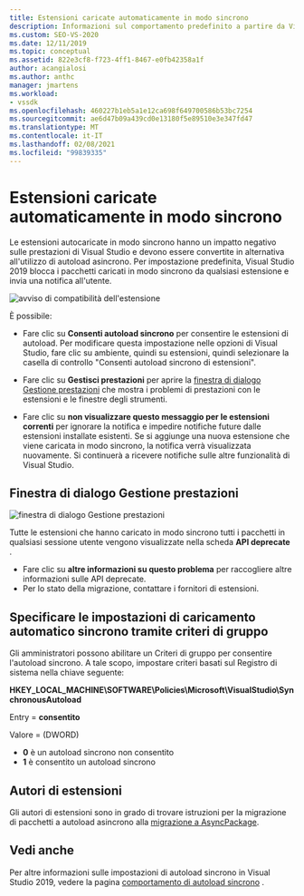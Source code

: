 ```yaml
---
title: Estensioni caricate automaticamente in modo sincrono
description: Informazioni sul comportamento predefinito a partire da Visual Studio 2019, che blocca i pacchetti caricati in modo sincrono da qualsiasi estensione.
ms.custom: SEO-VS-2020
ms.date: 12/11/2019
ms.topic: conceptual
ms.assetid: 822e3cf8-f723-4ff1-8467-e0fb42358a1f
author: acangialosi
ms.author: anthc
manager: jmartens
ms.workload:
- vssdk
ms.openlocfilehash: 460227b1eb5a1e12ca698f649700586b53bc7254
ms.sourcegitcommit: ae6d47b09a439cd0e13180f5e89510e3e347fd47
ms.translationtype: MT
ms.contentlocale: it-IT
ms.lasthandoff: 02/08/2021
ms.locfileid: "99839335"
---
```

# <a name="synchronously-autoloaded-extensions"></a>Estensioni caricate automaticamente in modo sincrono

Le estensioni autocaricate in modo sincrono hanno un impatto negativo sulle prestazioni di Visual Studio e devono essere convertite in alternativa all'utilizzo di autoload asincrono. Per impostazione predefinita, Visual Studio 2019 blocca i pacchetti caricati in modo sincrono da qualsiasi estensione e invia una notifica all'utente.

![avviso di compatibilità dell'estensione](media/extension-compatibility-warning-16-1.png.png)

È possibile:

- Fare clic su **Consenti autoload sincrono** per consentire le estensioni di autoload. Per modificare questa impostazione nelle opzioni di Visual Studio, fare clic su ambiente, quindi su estensioni, quindi selezionare la casella di controllo "Consenti autoload sincrono di estensioni". 

- Fare clic su **Gestisci prestazioni** per aprire la [finestra di dialogo Gestione prestazioni](#performance-manager-dialog) che mostra i problemi di prestazioni con le estensioni e le finestre degli strumenti.

- Fare clic su **non visualizzare questo messaggio per le estensioni correnti** per ignorare la notifica e impedire notifiche future dalle estensioni installate esistenti. Se si aggiunge una nuova estensione che viene caricata in modo sincrono, la notifica verrà visualizzata nuovamente. Si continuerà a ricevere notifiche sulle altre funzionalità di Visual Studio.

## <a name="performance-manager-dialog"></a>Finestra di dialogo Gestione prestazioni

![finestra di dialogo Gestione prestazioni](media/performance-manager.png)

Tutte le estensioni che hanno caricato in modo sincrono tutti i pacchetti in qualsiasi sessione utente vengono visualizzate nella scheda **API deprecate** .

* Fare clic su **altre informazioni su questo problema** per raccogliere altre informazioni sulle API deprecate.
* Per lo stato della migrazione, contattare i fornitori di estensioni.

## <a name="specify-synchronous-autoload-settings-using-group-policy"></a>Specificare le impostazioni di caricamento automatico sincrono tramite criteri di gruppo

Gli amministratori possono abilitare un Criteri di gruppo per consentire l'autoload sincrono. A tale scopo, impostare criteri basati sul Registro di sistema nella chiave seguente:

**HKEY_LOCAL_MACHINE\SOFTWARE\Policies\Microsoft\VisualStudio\SynchronousAutoload**

Entry = **consentito**

Valore = (DWORD)
* **0** è un autoload sincrono non consentito
* **1** è consentito un autoload sincrono

## <a name="extension-authors"></a>Autori di estensioni
Gli autori di estensioni sono in grado di trovare istruzioni per la migrazione di pacchetti a autoload asincrono alla [migrazione a AsyncPackage](https://github.com/Microsoft/VSSDK-Extensibility-Samples/tree/master/AsyncPackageMigration).

## <a name="see-also"></a>Vedi anche
Per altre informazioni sulle impostazioni di autoload sincrono in Visual Studio 2019, vedere la pagina [comportamento di autoload sincrono](https://devblogs.microsoft.com/visualstudio/updates-to-synchronous-autoload-of-extensions-in-visual-studio-2019/) .
